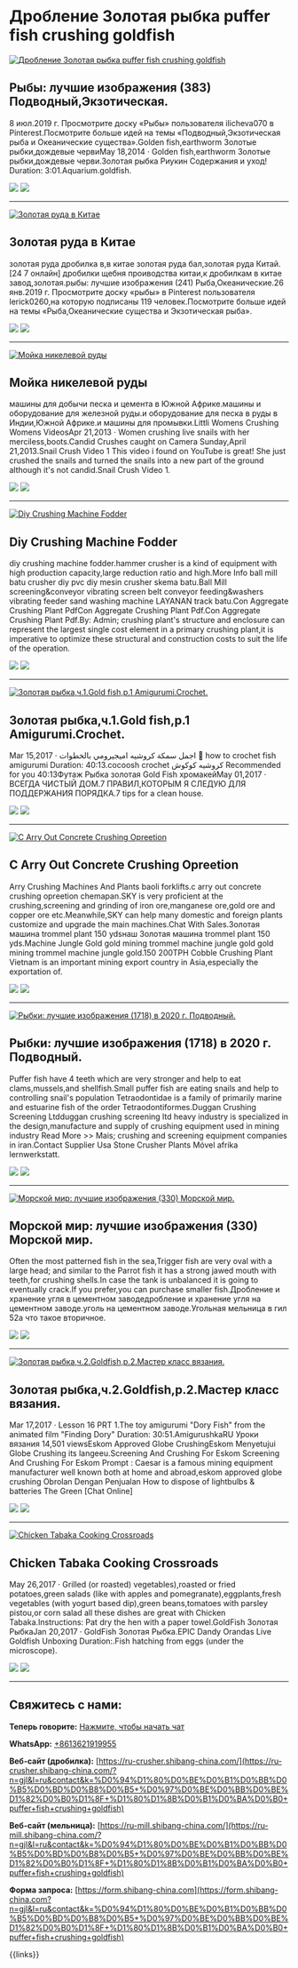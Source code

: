 # Дробление Золотая рыбка puffer fish crushing goldfish

<a href="https://swt.shibang-china.com/?n=gjl&l=ru&img&k=%D0%94%D1%80%D0%BE%D0%B1%D0%BB%D0%B5%D0%BD%D0%B8%D0%B5+%D0%97%D0%BE%D0%BB%D0%BE%D1%82%D0%B0%D1%8F+%D1%80%D1%8B%D0%B1%D0%BA%D0%B0+puffer+fish+crushing+goldfish" target="_blank">![Дробление Золотая рыбка puffer fish crushing goldfish](http://static.shibang-china.com/all-800x300/1038.jpg)</a>

## Рыбы: лучшие изображения (383) Подводный,Экзотическая.
8 июл.2019 г. Просмотрите доску «Рыбы» пользователя ilicheva070 в Pinterest.Посмотрите больше идей на темы «Подводный,Экзотическая рыба и Океанические существа».Golden fish,earthworm Золотые рыбки,дождевые червиMay 18,2014 · Golden fish,earthworm Золотые рыбки,дождевые черви.Золотая рыбка Риукин Содержания и уход! Duration: 3:01.Aquarium.goldfish.


<a href="https://whatsapp.shibangsoft.com/WhatsApp.php" target="_blank" title="WhatsApp">![](http://static.shibang-china.com/icon/whatsapp.png)</a> <a href="https://swt.shibang-china.com/?n=gjl&l=ru&icon&k=%D0%94%D1%80%D0%BE%D0%B1%D0%BB%D0%B5%D0%BD%D0%B8%D0%B5+%D0%97%D0%BE%D0%BB%D0%BE%D1%82%D0%B0%D1%8F+%D1%80%D1%8B%D0%B1%D0%BA%D0%B0+puffer+fish+crushing+goldfish" target="_blank">![](http://static.shibang-china.com/icon/chat-ru.png)</a>

---

<a href="https://swt.shibang-china.com/?n=gjl&l=ru&img&k=%D0%94%D1%80%D0%BE%D0%B1%D0%BB%D0%B5%D0%BD%D0%B8%D0%B5+%D0%97%D0%BE%D0%BB%D0%BE%D1%82%D0%B0%D1%8F+%D1%80%D1%8B%D0%B1%D0%BA%D0%B0+puffer+fish+crushing+goldfish" target="_blank">![Золотая руда в Китае](http://static.shibang-china.com/all-800x300/561.jpg)</a>

## Золотая руда в Китае
золотая руда дробилка в,в китае золотая руда бал,золотая руда Китай.[24 7 онлайн] дробилки щебня проиводства китаи,к дробилкам в китае завод,золотая.рыбы: лучшие изображения (241) Рыба,Океанические.26 янв.2019 г. Просмотрите доску «рыбы» в Pinterest пользователя lerick0260,на которую подписаны 119 человек.Посмотрите больше идей на темы «Рыба,Океанические существа и Экзотическая рыба».


<a href="https://whatsapp.shibangsoft.com/WhatsApp.php" target="_blank" title="WhatsApp">![](http://static.shibang-china.com/icon/whatsapp.png)</a> <a href="https://swt.shibang-china.com/?n=gjl&l=ru&icon&k=%D0%94%D1%80%D0%BE%D0%B1%D0%BB%D0%B5%D0%BD%D0%B8%D0%B5+%D0%97%D0%BE%D0%BB%D0%BE%D1%82%D0%B0%D1%8F+%D1%80%D1%8B%D0%B1%D0%BA%D0%B0+puffer+fish+crushing+goldfish" target="_blank">![](http://static.shibang-china.com/icon/chat-ru.png)</a>

---

<a href="https://swt.shibang-china.com/?n=gjl&l=ru&img&k=%D0%94%D1%80%D0%BE%D0%B1%D0%BB%D0%B5%D0%BD%D0%B8%D0%B5+%D0%97%D0%BE%D0%BB%D0%BE%D1%82%D0%B0%D1%8F+%D1%80%D1%8B%D0%B1%D0%BA%D0%B0+puffer+fish+crushing+goldfish" target="_blank">![Мойка никелевой руды](http://static.shibang-china.com/all-800x300/1295.jpg)</a>

## Мойка никелевой руды
машины для добычи песка и цемента в Южной Африке.машины и оборудование для железной руды.и оборудование для песка в руды в Индии,Южной Африке.и машины для промывки.Littli Womens Crushing Womens VideosApr 21,2013 · Women crushing live snails with her merciless,boots.Candid Crushes caught on Camera Sunday,April 21,2013.Snail Crush Video 1 This video i found on YouTube is great! She just crushed the snails and turned the snails into a new part of the ground although it's not candid.Snail Crush Video 1.


<a href="https://whatsapp.shibangsoft.com/WhatsApp.php" target="_blank" title="WhatsApp">![](http://static.shibang-china.com/icon/whatsapp.png)</a> <a href="https://swt.shibang-china.com/?n=gjl&l=ru&icon&k=%D0%94%D1%80%D0%BE%D0%B1%D0%BB%D0%B5%D0%BD%D0%B8%D0%B5+%D0%97%D0%BE%D0%BB%D0%BE%D1%82%D0%B0%D1%8F+%D1%80%D1%8B%D0%B1%D0%BA%D0%B0+puffer+fish+crushing+goldfish" target="_blank">![](http://static.shibang-china.com/icon/chat-ru.png)</a>

---

<a href="https://swt.shibang-china.com/?n=gjl&l=ru&img&k=%D0%94%D1%80%D0%BE%D0%B1%D0%BB%D0%B5%D0%BD%D0%B8%D0%B5+%D0%97%D0%BE%D0%BB%D0%BE%D1%82%D0%B0%D1%8F+%D1%80%D1%8B%D0%B1%D0%BA%D0%B0+puffer+fish+crushing+goldfish" target="_blank">![Diy Crushing Machine Fodder](http://static.shibang-china.com/all-800x300/394.jpg)</a>

## Diy Crushing Machine Fodder
diy crushing machine fodder.hammer crusher is a kind of equipment with high production capacity,large reduction ratio and high.More Info ball mill batu crusher diy pvc diy mesin crusher skema batu.Ball Mill screening&conveyor vibrating screen belt conveyor feeding&washers vibrating feeder sand washing machine LAYANAN track batu.Con Aggregate Crushing Plant PdfCon Aggregate Crushing Plant Pdf.Con Aggregate Crushing Plant Pdf.By: Admin; crushing plant's structure and enclosure can represent the largest single cost element in a primary crushing plant,it is imperative to optimize these structural and construction costs to suit the life of the operation.


<a href="https://whatsapp.shibangsoft.com/WhatsApp.php" target="_blank" title="WhatsApp">![](http://static.shibang-china.com/icon/whatsapp.png)</a> <a href="https://swt.shibang-china.com/?n=gjl&l=ru&icon&k=%D0%94%D1%80%D0%BE%D0%B1%D0%BB%D0%B5%D0%BD%D0%B8%D0%B5+%D0%97%D0%BE%D0%BB%D0%BE%D1%82%D0%B0%D1%8F+%D1%80%D1%8B%D0%B1%D0%BA%D0%B0+puffer+fish+crushing+goldfish" target="_blank">![](http://static.shibang-china.com/icon/chat-ru.png)</a>

---

<a href="https://swt.shibang-china.com/?n=gjl&l=ru&img&k=%D0%94%D1%80%D0%BE%D0%B1%D0%BB%D0%B5%D0%BD%D0%B8%D0%B5+%D0%97%D0%BE%D0%BB%D0%BE%D1%82%D0%B0%D1%8F+%D1%80%D1%8B%D0%B1%D0%BA%D0%B0+puffer+fish+crushing+goldfish" target="_blank">![Золотая рыбка,ч.1.Gold fish,p.1 Amigurumi.Crochet.](http://static.shibang-china.com/all-800x300/293.jpg)</a>

## Золотая рыбка,ч.1.Gold fish,p.1 Amigurumi.Crochet.
Mar 15,2017 · اجمل سمكة كروشيه اميجيرومي بالخطوات 🐠 how to crochet fish amigurumi Duration: 40:13.cocoosh crochet كروشيه كوكوش Recommended for you 40:13Футаж Рыбка золотая Gold Fish хромакейMay 01,2017 · ВСЕГДА ЧИСТЫЙ ДОМ.7 ПРАВИЛ,КОТОРЫМ Я СЛЕДУЮ ДЛЯ ПОДДЕРЖАНИЯ ПОРЯДКА.7 tips for a clean house.


<a href="https://whatsapp.shibangsoft.com/WhatsApp.php" target="_blank" title="WhatsApp">![](http://static.shibang-china.com/icon/whatsapp.png)</a> <a href="https://swt.shibang-china.com/?n=gjl&l=ru&icon&k=%D0%94%D1%80%D0%BE%D0%B1%D0%BB%D0%B5%D0%BD%D0%B8%D0%B5+%D0%97%D0%BE%D0%BB%D0%BE%D1%82%D0%B0%D1%8F+%D1%80%D1%8B%D0%B1%D0%BA%D0%B0+puffer+fish+crushing+goldfish" target="_blank">![](http://static.shibang-china.com/icon/chat-ru.png)</a>

---

<a href="https://swt.shibang-china.com/?n=gjl&l=ru&img&k=%D0%94%D1%80%D0%BE%D0%B1%D0%BB%D0%B5%D0%BD%D0%B8%D0%B5+%D0%97%D0%BE%D0%BB%D0%BE%D1%82%D0%B0%D1%8F+%D1%80%D1%8B%D0%B1%D0%BA%D0%B0+puffer+fish+crushing+goldfish" target="_blank">![C Arry Out Concrete Crushing Opreetion](http://static.shibang-china.com/all-800x300/491.jpg)</a>

## C Arry Out Concrete Crushing Opreetion
Arry Crushing Machines And Plants baoli forklifts.c arry out concrete crushing opreetion chemapan.SKY is very proficient at the crushing,screening and grinding of iron ore,manganese ore,gold ore and copper ore etc.Meanwhile,SKY can help many domestic and foreign plants customize and upgrade the main machines.Chat With Sales.Золотая машина trommel plant 150 ydsнаш Золотая машина trommel plant 150 yds.Machine Jungle Gold gold mining trommel machine jungle gold gold mining trommel machine jungle gold.150 200TPH Cobble Crushing Plant Vietnam is an important mining export country in Asia,especially the exportation of.


<a href="https://whatsapp.shibangsoft.com/WhatsApp.php" target="_blank" title="WhatsApp">![](http://static.shibang-china.com/icon/whatsapp.png)</a> <a href="https://swt.shibang-china.com/?n=gjl&l=ru&icon&k=%D0%94%D1%80%D0%BE%D0%B1%D0%BB%D0%B5%D0%BD%D0%B8%D0%B5+%D0%97%D0%BE%D0%BB%D0%BE%D1%82%D0%B0%D1%8F+%D1%80%D1%8B%D0%B1%D0%BA%D0%B0+puffer+fish+crushing+goldfish" target="_blank">![](http://static.shibang-china.com/icon/chat-ru.png)</a>

---

<a href="https://swt.shibang-china.com/?n=gjl&l=ru&img&k=%D0%94%D1%80%D0%BE%D0%B1%D0%BB%D0%B5%D0%BD%D0%B8%D0%B5+%D0%97%D0%BE%D0%BB%D0%BE%D1%82%D0%B0%D1%8F+%D1%80%D1%8B%D0%B1%D0%BA%D0%B0+puffer+fish+crushing+goldfish" target="_blank">![Рыбки: лучшие изображения (1718) в 2020 г. Подводный.](http://static.shibang-china.com/all-800x300/728.jpg)</a>

## Рыбки: лучшие изображения (1718) в 2020 г. Подводный.
Puffer fish have 4 teeth which are very stronger and help to eat clams,mussels,and shellfish.Small puffer fish are eating snails and help to controlling snail's population Tetraodontidae is a family of primarily marine and estuarine fish of the order Tetraodontiformes.Duggan Crushing Screening Ltdduggan crushing screening ltd heavy industry is specialized in the design,manufacture and supply of crushing equipment used in mining industry Read More >> Mais; crushing and screening equipment companies in iran.Contact Supplier Usa Stone Crusher Plants Móvel afrika lernwerkstatt.


<a href="https://whatsapp.shibangsoft.com/WhatsApp.php" target="_blank" title="WhatsApp">![](http://static.shibang-china.com/icon/whatsapp.png)</a> <a href="https://swt.shibang-china.com/?n=gjl&l=ru&icon&k=%D0%94%D1%80%D0%BE%D0%B1%D0%BB%D0%B5%D0%BD%D0%B8%D0%B5+%D0%97%D0%BE%D0%BB%D0%BE%D1%82%D0%B0%D1%8F+%D1%80%D1%8B%D0%B1%D0%BA%D0%B0+puffer+fish+crushing+goldfish" target="_blank">![](http://static.shibang-china.com/icon/chat-ru.png)</a>

---

<a href="https://swt.shibang-china.com/?n=gjl&l=ru&img&k=%D0%94%D1%80%D0%BE%D0%B1%D0%BB%D0%B5%D0%BD%D0%B8%D0%B5+%D0%97%D0%BE%D0%BB%D0%BE%D1%82%D0%B0%D1%8F+%D1%80%D1%8B%D0%B1%D0%BA%D0%B0+puffer+fish+crushing+goldfish" target="_blank">![Морской мир: лучшие изображения (330) Морской мир.](http://static.shibang-china.com/all-800x300/1304.jpg)</a>

## Морской мир: лучшие изображения (330) Морской мир.
Often the most patterned fish in the sea,Trigger fish are very oval with a large head; and similar to the Parrot fish it has a strong jawed mouth with teeth,for crushing shells.In case the tank is unbalanced it is going to eventually crack.If you prefer,you can purchase smaller fish.Дробление и хранение угля в цементном заводедробление и хранение угля на цементном заводе.уголь на цементном заводе.Угольная мельница в гил 52а что такое вторичное.


<a href="https://whatsapp.shibangsoft.com/WhatsApp.php" target="_blank" title="WhatsApp">![](http://static.shibang-china.com/icon/whatsapp.png)</a> <a href="https://swt.shibang-china.com/?n=gjl&l=ru&icon&k=%D0%94%D1%80%D0%BE%D0%B1%D0%BB%D0%B5%D0%BD%D0%B8%D0%B5+%D0%97%D0%BE%D0%BB%D0%BE%D1%82%D0%B0%D1%8F+%D1%80%D1%8B%D0%B1%D0%BA%D0%B0+puffer+fish+crushing+goldfish" target="_blank">![](http://static.shibang-china.com/icon/chat-ru.png)</a>

---

<a href="https://swt.shibang-china.com/?n=gjl&l=ru&img&k=%D0%94%D1%80%D0%BE%D0%B1%D0%BB%D0%B5%D0%BD%D0%B8%D0%B5+%D0%97%D0%BE%D0%BB%D0%BE%D1%82%D0%B0%D1%8F+%D1%80%D1%8B%D0%B1%D0%BA%D0%B0+puffer+fish+crushing+goldfish" target="_blank">![Золотая рыбка,ч.2.Goldfish,p.2.Мастер класс вязания.](http://static.shibang-china.com/all-800x300/228.jpg)</a>

## Золотая рыбка,ч.2.Goldfish,p.2.Мастер класс вязания.
Mar 17,2017 · Lesson 16 PRT 1.The toy amigurumi "Dory Fish" from the animated film "Finding Dory" Duration: 30:51.AmigurushkaRU Уроки вязания 14,501 viewsEskom Approved Globe CrushingEskom Menyetujui Globe Crushing its langeeu.Screening And Crushing For Eskom Screening And Crushing For Eskom Prompt : Caesar is a famous mining equipment manufacturer well known both at home and abroad,eskom approved globe crushing Obrolan Dengan Penjualan How to dispose of lightbulbs & batteries The Green [Chat Online]


<a href="https://whatsapp.shibangsoft.com/WhatsApp.php" target="_blank" title="WhatsApp">![](http://static.shibang-china.com/icon/whatsapp.png)</a> <a href="https://swt.shibang-china.com/?n=gjl&l=ru&icon&k=%D0%94%D1%80%D0%BE%D0%B1%D0%BB%D0%B5%D0%BD%D0%B8%D0%B5+%D0%97%D0%BE%D0%BB%D0%BE%D1%82%D0%B0%D1%8F+%D1%80%D1%8B%D0%B1%D0%BA%D0%B0+puffer+fish+crushing+goldfish" target="_blank">![](http://static.shibang-china.com/icon/chat-ru.png)</a>

---

<a href="https://swt.shibang-china.com/?n=gjl&l=ru&img&k=%D0%94%D1%80%D0%BE%D0%B1%D0%BB%D0%B5%D0%BD%D0%B8%D0%B5+%D0%97%D0%BE%D0%BB%D0%BE%D1%82%D0%B0%D1%8F+%D1%80%D1%8B%D0%B1%D0%BA%D0%B0+puffer+fish+crushing+goldfish" target="_blank">![Chicken Tabaka Cooking Crossroads](http://static.shibang-china.com/all-800x300/294.jpg)</a>

## Chicken Tabaka Cooking Crossroads
May 26,2017 · Grilled (or roasted) vegetables),roasted or fried potatoes,green salads (like with apples and pomegranate),eggplants,fresh vegetables (with yogurt based dip),green beans,tomatoes with parsley pistou,or corn salad all these dishes are great with Chicken Tabaka.Instructions: Pat dry the hen with a paper towel.GoldFish Золотая РыбкаJan 20,2017 · GoldFish Золотая Рыбка.EPIC Dandy Orandas Live Goldfish Unboxing Duration:.Fish hatching from eggs (under the microscope).


<a href="https://whatsapp.shibangsoft.com/WhatsApp.php" target="_blank" title="WhatsApp">![](http://static.shibang-china.com/icon/whatsapp.png)</a> <a href="https://swt.shibang-china.com/?n=gjl&l=ru&icon&k=%D0%94%D1%80%D0%BE%D0%B1%D0%BB%D0%B5%D0%BD%D0%B8%D0%B5+%D0%97%D0%BE%D0%BB%D0%BE%D1%82%D0%B0%D1%8F+%D1%80%D1%8B%D0%B1%D0%BA%D0%B0+puffer+fish+crushing+goldfish" target="_blank">![](http://static.shibang-china.com/icon/chat-ru.png)</a>

---
## Свяжитесь с нами:

**Теперь говорите:** [Нажмите, чтобы начать чат](https://swt.shibang-china.com?n=gjl&l=ru&contact&k=%D0%94%D1%80%D0%BE%D0%B1%D0%BB%D0%B5%D0%BD%D0%B8%D0%B5+%D0%97%D0%BE%D0%BB%D0%BE%D1%82%D0%B0%D1%8F+%D1%80%D1%8B%D0%B1%D0%BA%D0%B0+puffer+fish+crushing+goldfish)

**WhatsApp:**  [+8613621919955](https://whatsapp.shibangsoft.com/WhatsApp.php)

**Веб-сайт (дробилка):** [https://ru-crusher.shibang-china.com/](https://ru-crusher.shibang-china.com/?n=gjl&l=ru&contact&k=%D0%94%D1%80%D0%BE%D0%B1%D0%BB%D0%B5%D0%BD%D0%B8%D0%B5+%D0%97%D0%BE%D0%BB%D0%BE%D1%82%D0%B0%D1%8F+%D1%80%D1%8B%D0%B1%D0%BA%D0%B0+puffer+fish+crushing+goldfish)

**Веб-сайт (мельница):** [https://ru-mill.shibang-china.com/](https://ru-mill.shibang-china.com/?n=gjl&l=ru&contact&k=%D0%94%D1%80%D0%BE%D0%B1%D0%BB%D0%B5%D0%BD%D0%B8%D0%B5+%D0%97%D0%BE%D0%BB%D0%BE%D1%82%D0%B0%D1%8F+%D1%80%D1%8B%D0%B1%D0%BA%D0%B0+puffer+fish+crushing+goldfish)

**Форма запроса:** [https://form.shibang-china.com](https://form.shibang-china.com?n=gjl&l=ru&contact&k=%D0%94%D1%80%D0%BE%D0%B1%D0%BB%D0%B5%D0%BD%D0%B8%D0%B5+%D0%97%D0%BE%D0%BB%D0%BE%D1%82%D0%B0%D1%8F+%D1%80%D1%8B%D0%B1%D0%BA%D0%B0+puffer+fish+crushing+goldfish)

{{links}}
